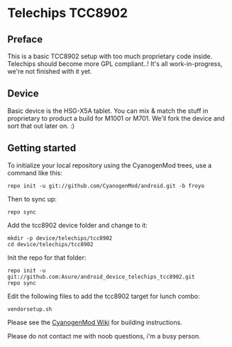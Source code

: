 Telechips TCC8902
=================

Preface
-------
This is a basic TCC8902 setup with too much proprietary code inside. Telechips should become more GPL compliant..!
It's all work-in-progress, we're not finished with it yet.

Device
------
Basic device is the HSG-X5A tablet. You can mix & match the stuff in proprietary to product a build for M1001 or M701.
We'll fork the device and sort that out later on. :)

Getting started
---------------

To initialize your local repository using the CyanogenMod trees, use a command like this:

    repo init -u git://github.com/CyanogenMod/android.git -b froyo

Then to sync up:

    repo sync

Add the tcc8902 device folder and change to it:

    mkdir -p device/telechips/tcc8902
    cd device/telechips/tcc8902

Init the repo for that folder:

    repo init -u git://github.com:Asure/android_device_telechips_tcc8902.git
    repo sync

Edit the following files to add the tcc8902 target for lunch combo:
    
    vendorsetup.sh
    
Please see the [CyanogenMod Wiki](http://wiki.cyanogenmod.com/) for building instructions.

Please do not contact me with noob questions, i'm a busy person.
